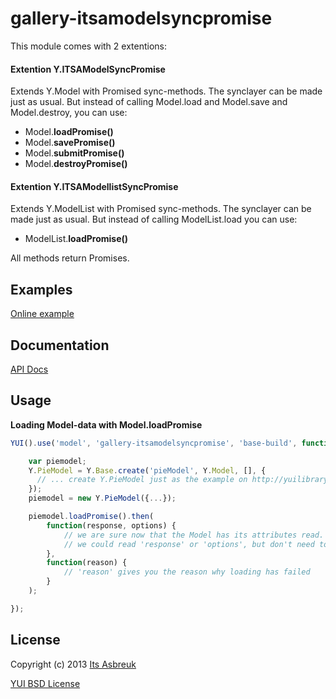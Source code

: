 gallery-itsamodelsyncpromise
============================


This module comes with 2 extentions:


#### Extention Y.ITSAModelSyncPromise

Extends Y.Model with Promised sync-methods. The synclayer can be made just as usual. But instead of calling
Model.load and Model.save and Model.destroy, you can use:

* Model.<b>loadPromise()</b>
* Model.<b>savePromise()</b>
* Model.<b>submitPromise()</b>
* Model.<b>destroyPromise()</b>


#### Extention Y.ITSAModellistSyncPromise

Extends Y.ModelList with Promised sync-methods. The synclayer can be made just as usual. But instead of calling
ModelList.load you can use:

* ModelList.<b>loadPromise()</b>


All methods return Promises.

Examples
--------
[Online example](http://projects.itsasbreuk.nl/examples/itsamodelsyncpromise/index.html)

Documentation
--------------
[API Docs](http://projects.itsasbreuk.nl/apidocs/classes/ITSAModelSyncPromise.html)

Usage
-----

<b>Loading Model-data with Model.loadPromise</b>
```js
YUI().use('model', 'gallery-itsamodelsyncpromise', 'base-build', function(Y) {

    var piemodel;
    Y.PieModel = Y.Base.create('pieModel', Y.Model, [], {
      // ... create Y.PieModel just as the example on http://yuilibrary.com/yui/docs/model/#the-sync-method specifies ...
    });
    piemodel = new Y.PieModel({...});

    piemodel.loadPromise().then(
        function(response, options) {
            // we are sure now that the Model has its attributes read.
            // we could read 'response' or 'options', but don't need to
        },
        function(reason) {
            // 'reason' gives you the reason why loading has failed
        }
    );

});
```

License
-------

Copyright (c) 2013 [Its Asbreuk](http://http://itsasbreuk.nl)

[YUI BSD License](http://developer.yahoo.com/yui/license.html)
